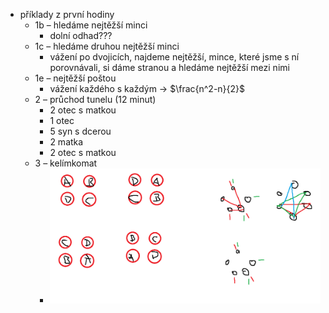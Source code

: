 - příklady z první hodiny
	- 1b – hledáme nejtěžší minci
		- dolní odhad???
	- 1c – hledáme druhou nejtěžší minci
		- vážení po dvojicích, najdeme nejtěžší, mince, které jsme s ní porovnávali, si dáme stranou a hledáme nejtěžší mezi nimi
	- 1e – nejtěžší poštou
		- vážení každého s každým → $\frac{n^2-n}{2}$
	- 2 – průchod tunelu (12 minut)
		- 2 otec s matkou
		- 1 otec
		- 5 syn s dcerou
		- 2 matka
		- 2 otec s matkou
	- 3 – kelímkomat
		- ![](přílohy/kelímkomat.png)